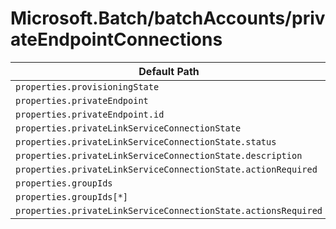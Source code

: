 # Microsoft.Batch/batchAccounts/privateEndpointConnections

| Default Path | Alias |
|---|---|
| `properties.provisioningState` | `Microsoft.Batch/batchAccounts/privateEndpointConnections/provisioningState` |
| `properties.privateEndpoint` | `Microsoft.Batch/batchAccounts/privateEndpointConnections/privateEndpoint` |
| `properties.privateEndpoint.id` | `Microsoft.Batch/batchAccounts/privateEndpointConnections/privateEndpoint.id` |
| `properties.privateLinkServiceConnectionState` | `Microsoft.Batch/batchAccounts/privateEndpointConnections/privateLinkServiceConnectionState` |
| `properties.privateLinkServiceConnectionState.status` | `Microsoft.Batch/batchAccounts/privateEndpointConnections/privateLinkServiceConnectionState.status` |
| `properties.privateLinkServiceConnectionState.description` | `Microsoft.Batch/batchAccounts/privateEndpointConnections/privateLinkServiceConnectionState.description` |
| `properties.privateLinkServiceConnectionState.actionRequired` | `Microsoft.Batch/batchAccounts/privateEndpointConnections/privateLinkServiceConnectionState.actionRequired` |
| `properties.groupIds` | `Microsoft.Batch/batchAccounts/privateEndpointConnections/groupIds` |
| `properties.groupIds[*]` | `Microsoft.Batch/batchAccounts/privateEndpointConnections/groupIds[*]` |
| `properties.privateLinkServiceConnectionState.actionsRequired` | `Microsoft.Batch/batchAccounts/privateEndpointConnections/privateLinkServiceConnectionState.actionsRequired` |

